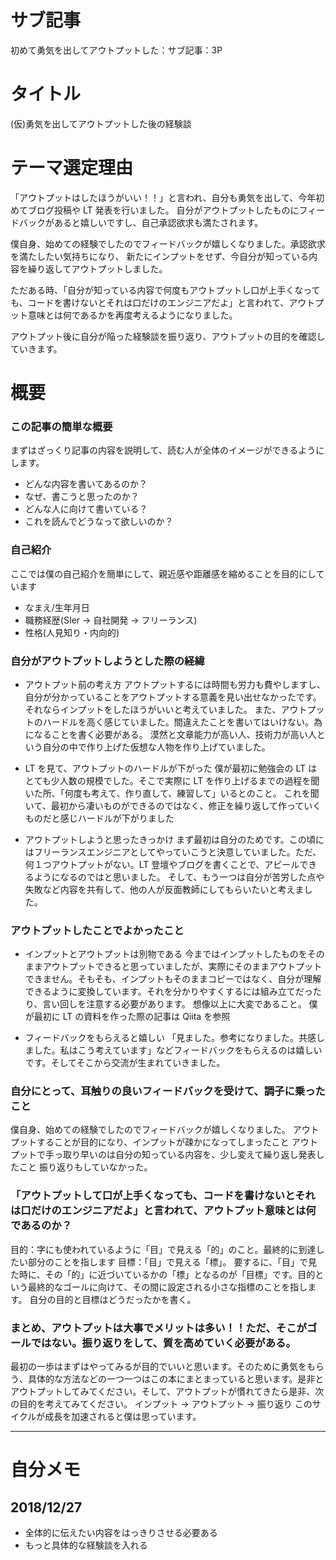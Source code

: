 # サブ記事

初めて勇気を出してアウトプットした：サブ記事：3P

# タイトル

(仮)勇気を出してアウトプットした後の経験談

# テーマ選定理由

「アウトプットはしたほうがいい！！」と言われ、自分も勇気を出して、今年初めてブログ投稿や LT 発表を行いました。
自分がアウトプットしたものにフィードバックがあると嬉しいですし、自己承認欲求も満たされます。

僕自身、始めての経験でしたのでフィードバックが嬉しくなりました。承認欲求を満たしたい気持ちになり、
新たにインプットをせず、今自分が知っている内容を繰り返してアウトプットしました。

ただある時、「自分が知っている内容で何度もアウトプットし口が上手くなっても、コードを書けないとそれは口だけのエンジニアだよ」と言われて、アウトプット意味とは何であるかを再度考えるようになりました。

アウトプット後に自分が陥った経験談を振り返り、アウトプットの目的を確認していきます。

# 概要

### この記事の簡単な概要

まずはざっくり記事の内容を説明して、読む人が全体のイメージができるようにします。

- どんな内容を書いてあるのか？
- なぜ、書こうと思ったのか？
- どんな人に向けて書いている？
- これを読んでどうなって欲しいのか？

### 自己紹介

ここでは僕の自己紹介を簡単にして、親近感や距離感を縮めることを目的にしています

- なまえ/生年月日
- 職務経歴(SIer → 自社開発 → フリーランス)
- 性格(人見知り・内向的)

### 自分がアウトプットしようとした際の経緯

- アウトプット前の考え方
  アウトプットするには時間も労力も費やしますし、自分が分かっていることをアウトプットする意義を見い出せなかったです。それならインプットをしたほうがいいと考えていました。
  また、アウトプットのハードルを高く感じていました。間違えたことを書いてはいけない。為になることを書く必要がある。
  漠然と文章能力が高い人、技術力が高い人という自分の中で作り上げた仮想な人物を作り上げていました。

- LT を見て、アウトプットのハードルが下がった
  僕が最初に勉強会の LT はとても少人数の規模でした。そこで実際に LT を作り上げるまでの過程を聞いた所、「何度も考えて、作り直して、練習して」いるとのこと。
  これを聞いて、最初から凄いものができるのではなく、修正を繰り返して作っていくものだと感じハードルが下がりました

- アウトプットしようと思ったきっかけ
  まず最初は自分のためです。この頃にはフリーランスエンジニアとしてやっていこうと決意していました。ただ、何１つアウトプットがない。LT 登壇やブログを書くことで、アピールできるようになるのではと思いました。
  そして、もう一つは自分が苦労した点や失敗など内容を共有して、他の人が反面教師にしてもらいたいと考えました。

### アウトプットしたことでよかったこと

- インプットとアウトプットは別物である
  今まではインプットしたものをそのままアウトプットできると思っていましたが、実際にそのままアウトプットできません。そもそも、インプットもそのままコピーではなく、自分が理解できるように変換しています。それを分かりやすくするには組み立てだったり、言い回しを注意する必要があります。
  想像以上に大変であること。
  僕が最初に LT の資料を作った際の記事は Qiita を参照

- フィードバックをもらえると嬉しい
  「見ました。参考になりました。共感しました。私はこう考えています」などフィードバックをもらえるのは嬉しいです。そしてそこから交流が生まれていきました。

### 自分にとって、耳触りの良いフィードバックを受けて、調子に乗ったこと

僕自身、始めての経験でしたのでフィードバックが嬉しくなりました。
アウトプットすることが目的になり、インプットが疎かになってしまったこと
アウトプットで手っ取り早いのは自分の知っている内容を、少し変えて繰り返し発表したこと
振り返りもしていなかった。

### 「アウトプットして口が上手くなっても、コードを書けないとそれは口だけのエンジニアだよ」と言われて、アウトプット意味とは何であるのか？

目的：字にも使われているように「目」で見える「的」のこと。最終的に到達したい部分のことを指します
目標：「目」で見える「標」。
要するに、「目」で見た時に、その「的」に近づいているかの「標」となるのが「目標」です。目的という最終的なゴールに向けて、その間に設定される小さな指標のことを指します。
自分の目的と目標はどうだったかを書く。

### まとめ、アウトプットは大事でメリットは多い！！ただ、そこがゴールではない。振り返りをして、質を高めていく必要がある。

最初の一歩はまずはやってみるが目的でいいと思います。そのために勇気をもらう、具体的な方法などの一つ一つはこの本にまとまっていると思います。是非とアウトプットしてみてください。そして、アウトプットが慣れてきたら是非、次の目的を考えてみてください。
インプット → アウトプット → 振り返り
このサイクルが成長を加速されると僕は思っています。

---

# 自分メモ

## 2018/12/27

- 全体的に伝えたい内容をはっきりさせる必要ある
- もっと具体的な経験談を入れる
